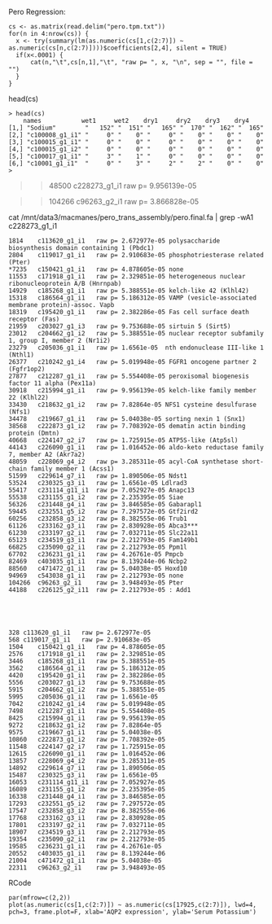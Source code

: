 Pero Regression:


	cs <- as.matrix(read.delim("pero.tpm.txt"))
	for(n in 4:nrow(cs)) {
   	  x <- try(summary(lm(as.numeric(cs[1,c(2:7)]) ~ as.numeric(cs[n,c(2:7)])))$coefficients[2,4], silent = TRUE)
   	  if(x<.0001) {
   	      cat(n,"\t",cs[n,1],"\t", "raw p= ", x, "\n", sep = "", file = "")
   	  }
 	}


head(cs)



    > head(cs)
        names           wet1     wet2    dry1     dry2    dry3    dry4   
    [1,] "Sodium"        "   152" "  151" "   165" "  170" "  162" "  165"
    [2,] "c100008_g1_i1" "     0" "    0" "     0" "    0" "    0" "    0"
    [3,] "c100015_g1_i1" "     0" "    0" "     0" "    0" "    0" "    0"
    [4,] "c100015_g1_i2" "     0" "    0" "     0" "    0" "    0" "    0"
    [5,] "c100017_g1_i1" "     3" "    1" "     0" "    0" "    0" "    0"
    [6,] "c10001_g1_i1"  "     0" "    3" "     2" "    2" "    0" "    0"
    >


>>48500	c228273_g1_i1	raw p= 9.956139e-05

>>104266	c96263_g2_i1	raw p= 3.866828e-05


cat /mnt/data3/macmanes/pero_trans_assembly/pero.final.fa | grep -wA1 c228273_g1_i1

	
    1814	c113620_g1_i1	raw p= 2.672977e-05 polysaccharide biosynthesis domain containing 1 (Pbdc1)
    2804	c119017_g1_i1	raw p= 2.910683e-05 phosphotriesterase related (Pter)
    *7235	c150421_g1_i1	raw p= 4.878605e-05	none
    11553	c171918_g1_i1	raw p= 2.329851e-05	heterogeneous nuclear ribonucleoprotein A/B (Hnrnpab)
    14929	c185268_g1_i1	raw p= 5.388551e-05 kelch-like 42 (Klhl42)
    15318	c186564_g1_i1	raw p= 5.186312e-05	VAMP (vesicle-associated membrane protein)-assoc. Vapb
    18319	c195420_g1_i1	raw p= 2.382286e-05 Fas cell surface death receptor (Fas)
    21959	c203027_g1_i3	raw p= 9.753688e-05 sirtuin 5 (Sirt5)
    23012	c204662_g1_i2	raw p= 5.388551e-05 nuclear receptor subfamily 1, group I, member 2 (Nr1i2)
    23279	c205036_g1_i1	raw p= 1.6561e-05  nth endonuclease III-like 1 (Nthl1)
    26377	c210242_g1_i4	raw p= 5.019948e-05 FGFR1 oncogene partner 2 (Fgfr1op2)
    27877	c212287_g1_i1	raw p= 5.554408e-05 peroxisomal biogenesis factor 11 alpha (Pex11a)
    30918	c215994_g1_i1	raw p= 9.956139e-05 kelch-like family member 22 (Klhl22)
    33430	c218632_g1_i2	raw p= 7.82864e-05 NFS1 cysteine desulfurase (Nfs1)
    34478	c219667_g1_i1	raw p= 5.04038e-05 sorting nexin 1 (Snx1)
    38568	c222873_g1_i2	raw p= 7.708392e-05 dematin actin binding protein (Dmtn)
    40668	c224147_g2_i7	raw p= 1.725915e-05 ATP5S-like (Atp5sl)
    44143	c226090_g1_i1	raw p= 1.016452e-06 aldo-keto reductase family 7, member A2 (Akr7a2)
    48059	c228069_g4_i2	raw p= 3.285311e-05 acyl-CoA synthetase short-chain family member 1 (Acss1)
    51599	c229614_g7_i1	raw p= 1.890506e-05 Ndst1
    53524	c230325_g3_i1	raw p= 1.6561e-05 Ldlrad3
    55417	c231114_g11_i1	raw p= 7.052927e-05 Anapc13
    55538	c231155_g1_i2	raw p= 2.235395e-05 Siae
    56326	c231448_g4_i1	raw p= 3.846585e-05 Gabarapl1
    59445	c232551_g5_i2	raw p= 7.297572e-05 Gtf2ird2
    60256	c232858_g3_i2	raw p= 8.382555e-06 Trub1
    61126	c233162_g3_i1	raw p= 2.830928e-05	Abca3***
    61230	c233197_g2_i1	raw p= 7.032711e-05 Slc22a11
    65123	c234519_g3_i1	raw p= 2.212793e-05 Fam149b1
    66825	c235090_g2_i1	raw p= 2.212793e-05 Ppm1l
    67702	c236231_g1_i1	raw p= 4.26761e-05 Pmpcb
    82469	c403035_g1_i1	raw p= 8.139244e-06 Ncbp2
	88560	c471472_g1_i1	raw p= 5.04038e-05 Hoxd10
	94969	c543038_g1_i1	raw p= 2.212793e-05 none
	104266	c96263_g2_i1	raw p= 3.948493e-05 Pter
	44188	c226125_g2_i11	raw p= 2.212793e-05 : Add1





    328	c113620_g1_i1	raw p= 2.672977e-05
    568	c119017_g1_i1	raw p= 2.910683e-05
    1504	c150421_g1_i1	raw p= 4.878605e-05
    2576	c171918_g1_i1	raw p= 2.329851e-05
    3446	c185268_g1_i1	raw p= 5.388551e-05
    3562	c186564_g1_i1	raw p= 5.186312e-05
    4420	c195420_g1_i1	raw p= 2.382286e-05
    5556	c203027_g1_i3	raw p= 9.753688e-05
    5915	c204662_g1_i2	raw p= 5.388551e-05
    5995	c205036_g1_i1	raw p= 1.6561e-05
    7042	c210242_g1_i4	raw p= 5.019948e-05
    7498	c212287_g1_i1	raw p= 5.554408e-05
    8425	c215994_g1_i1	raw p= 9.956139e-05
    9272	c218632_g1_i2	raw p= 7.82864e-05
    9575	c219667_g1_i1	raw p= 5.04038e-05
    10860	c222873_g1_i2	raw p= 7.708392e-05
    11548	c224147_g2_i7	raw p= 1.725915e-05
    12615	c226090_g1_i1	raw p= 1.016452e-06
    13857	c228069_g4_i2	raw p= 3.285311e-05
    14892	c229614_g7_i1	raw p= 1.890506e-05
    15487	c230325_g3_i1	raw p= 1.6561e-05
    16053	c231114_g11_i1	raw p= 7.052927e-05
    16089	c231155_g1_i2	raw p= 2.235395e-05
    16338	c231448_g4_i1	raw p= 3.846585e-05
    17293	c232551_g5_i2	raw p= 7.297572e-05
    17547	c232858_g3_i2	raw p= 8.382555e-06
    17768	c233162_g3_i1	raw p= 2.830928e-05
    17801	c233197_g2_i1	raw p= 7.032711e-05
    18907	c234519_g3_i1	raw p= 2.212793e-05
    19354	c235090_g2_i1	raw p= 2.212793e-05
    19585	c236231_g1_i1	raw p= 4.26761e-05
    20552	c403035_g1_i1	raw p= 8.139244e-06
    21004	c471472_g1_i1	raw p= 5.04038e-05
    22311	c96263_g2_i1	raw p= 3.948493e-05


RCode

	par(mfrow=c(2,2))
	plot(as.numeric(cs[1,c(2:7)]) ~ as.numeric(cs[17925,c(2:7)]), lwd=4, pch=3, frame.plot=F, xlab='AQP2 expression', ylab='Serum Potassium')
	